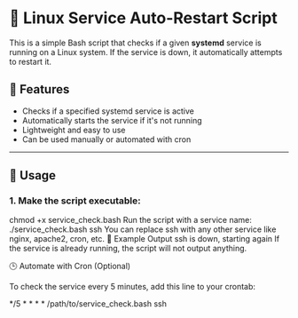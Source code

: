 # 🔧 Linux Service Auto-Restart Script

This is a simple Bash script that checks if a given **systemd** service is running on a Linux system. If the service is down, it automatically attempts to restart it.

## 🚀 Features

- Checks if a specified systemd service is active
- Automatically starts the service if it's not running
- Lightweight and easy to use
- Can be used manually or automated with cron

---

## 📜 Usage

### 1. Make the script executable:

chmod +x service_check.bash
Run the script with a service name:
./service_check.bash ssh
You can replace ssh with any other service like nginx, apache2, cron, etc.
🧪 Example Output
ssh is down, starting again
If the service is already running, the script will not output anything.

🕒 Automate with Cron (Optional)

To check the service every 5 minutes, add this line to your crontab:

*/5 * * * * /path/to/service_check.bash ssh


